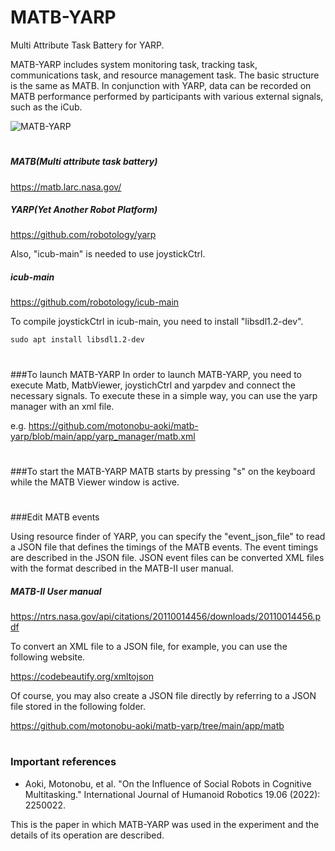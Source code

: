 # MATB-YARP

Multi Attribute Task Battery for YARP.

MATB-YARP includes system monitoring task, tracking task, communications task, and resource management task. The basic structure is the same as MATB.
In conjunction with YARP, data can be recorded on MATB performance performed by participants with various external signals, such as the iCub.

![MATB-YARP](https://github.com/motonobu-aoki/matb-yarp/tree/main/images)

#
##### MATB(Multi attribute task battery)

https://matb.larc.nasa.gov/

##### YARP(Yet Another Robot Platform)

https://github.com/robotology/yarp

Also, "icub-main" is needed to use joystickCtrl.

##### icub-main

https://github.com/robotology/icub-main

To compile joystickCtrl in icub-main, you need to install "libsdl1.2-dev".
````
sudo apt install libsdl1.2-dev
````

#
###To launch MATB-YARP
In order to launch MATB-YARP, you need to execute Matb, MatbViewer, joystichCtrl and yarpdev and connect the necessary signals.
To execute these in a simple way, you can use the yarp manager with an xml file.

e.g. https://github.com/motonobu-aoki/matb-yarp/blob/main/app/yarp_manager/matb.xml
#
###To start the MATB-YARP
MATB starts by pressing "s" on the keyboard while the MATB Viewer window is active.

#
###Edit MATB events

Using resource finder of YARP, you can specify the "event_json_file" to read a JSON file that defines the timings of the MATB events.
The event timings are described in the JSON file. JSON event files can be converted XML files with the format described in the MATB-II user manual.

##### MATB-II User manual

https://ntrs.nasa.gov/api/citations/20110014456/downloads/20110014456.pdf

To convert an XML file to a JSON file, for example, you can use the following website.

https://codebeautify.org/xmltojson

Of course, you may also create a JSON file directly by referring to a JSON file stored in the following folder.

https://github.com/motonobu-aoki/matb-yarp/tree/main/app/matb

#

### Important references
- Aoki, Motonobu, et al. "On the Influence of Social Robots in Cognitive Multitasking." International Journal of Humanoid Robotics 19.06 (2022): 2250022.

This is the paper in which MATB-YARP was used in the experiment and the details of its operation are described.
